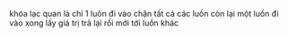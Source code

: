 khóa lạc quan là chỉ 1 luôn đi vào 
chặn tất cả các luồn còn lại
một luồn đi vào xong lấy giá trị trả lại 
rồi mới tới luồn khác